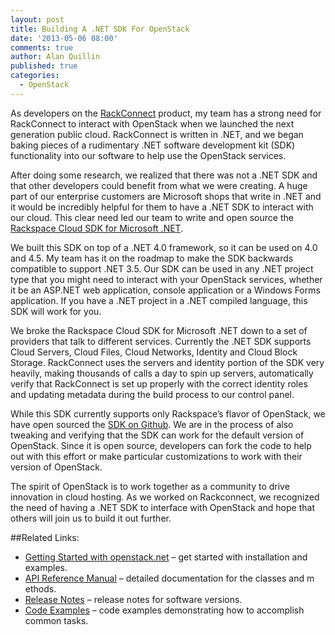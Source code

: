 ```yaml
---
layout: post
title: Building A .NET SDK For OpenStack
date: '2013-05-06 08:00'
comments: true
author: Alan Quillin
published: true
categories:
  - OpenStack
---
```

As developers on the [RackConnect](http://www.rackspace.com/cloud/hybrid/dedicated_cloud/rackconnect/) product, my team has a strong need for RackConnect to interact with OpenStack when we launched the next generation public cloud. RackConnect is written in .NET, and we began baking pieces of a rudimentary .NET software development kit (SDK) functionality into our software to help use the OpenStack services. 

After doing some research, we realized that there was not a .NET SDK and that other developers could benefit from what we were creating. A huge part of our enterprise customers are Microsoft shops that write in .NET and it would be incredibly helpful for them to have a .NET SDK to interact with our cloud. This clear need led our team to write and open source the [Rackspace Cloud SDK for Microsoft .NET](http://openstacknetsdk.com/).<!-- more -->

We built this SDK on top of a .NET 4.0 framework, so it can be used on 4.0 and 4.5. My team has it on the roadmap to make the SDK backwards compatible to support .NET 3.5. Our SDK can be used in any .NET project type that you might need to interact with your OpenStack services, whether it be an ASP.NET web application, console application or a Windows Forms application. If you have a .NET project in a .NET compiled language, this SDK will work for you. 

We broke the Rackspace Cloud SDK for Microsoft .NET down to a set of providers that talk to different services. Currently the .NET SDK supports Cloud Servers, Cloud Files, Cloud Networks, Identity and Cloud Block Storage. RackConnect uses the servers and identity portion of the SDK very heavily, making thousands of calls a day to spin up servers, automatically verify that RackConnect is set up properly with the correct identity roles and updating metadata during the build process to our control panel.

While this SDK currently supports only Rackspace’s flavor of OpenStack, we have open sourced the [SDK on Github](https://github.com/rackspace/openstack.net). We are in the process of also tweaking and verifying that the SDK can work for the default version of OpenStack. Since it is open source, developers can fork the code to help out with this effort or make particular customizations to work with their version of OpenStack.

The spirit of OpenStack is to work together as a community to drive innovation in cloud hosting. As we worked on Rackconnect, we recognized the need of having a .NET SDK to interface with OpenStack and hope that others will join us to build it out further.

##Related Links:

* [Getting Started with openstack.net](https://github.com/rackspace/openstack.net/wiki/Getting-Started) – get started with installation and examples.
* [API Reference Manual](http://docs.rackspace.com/sdks/api/net/) – detailed documentation for the classes and m    ethods.
* [Release Notes](https://github.com/rackspace/openstack.net/wiki/Feature-Support) – release notes for software versions.
* [Code Examples](https://github.com/rackspace/openstack.net/wiki/Code-Samples) – code examples demonstrating how to accomplish common tasks.
